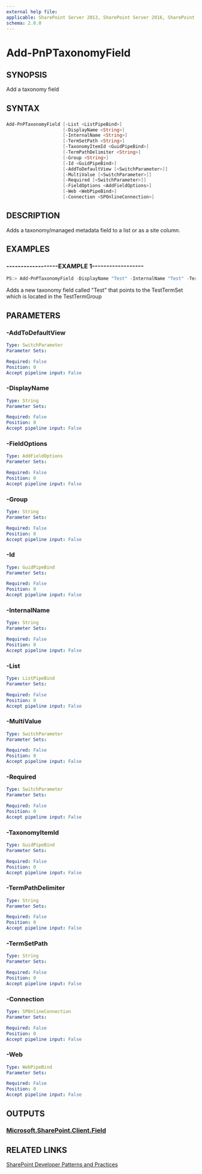```yaml
---
external help file:
applicable: SharePoint Server 2013, SharePoint Server 2016, SharePoint Online
schema: 2.0.0
---
```

# Add-PnPTaxonomyField

## SYNOPSIS
Add a taxonomy field

## SYNTAX 

### 
```powershell
Add-PnPTaxonomyField [-List <ListPipeBind>]
                     [-DisplayName <String>]
                     [-InternalName <String>]
                     [-TermSetPath <String>]
                     [-TaxonomyItemId <GuidPipeBind>]
                     [-TermPathDelimiter <String>]
                     [-Group <String>]
                     [-Id <GuidPipeBind>]
                     [-AddToDefaultView [<SwitchParameter>]]
                     [-MultiValue [<SwitchParameter>]]
                     [-Required [<SwitchParameter>]]
                     [-FieldOptions <AddFieldOptions>]
                     [-Web <WebPipeBind>]
                     [-Connection <SPOnlineConnection>]
```

## DESCRIPTION
Adds a taxonomy/managed metadata field to a list or as a site column.

## EXAMPLES

### ------------------EXAMPLE 1------------------
```powershell
PS:> Add-PnPTaxonomyField -DisplayName "Test" -InternalName "Test" -TermSetPath "TestTermGroup|TestTermSet"
```

Adds a new taxonomy field called "Test" that points to the TestTermSet which is located in the TestTermGroup

## PARAMETERS

### -AddToDefaultView


```yaml
Type: SwitchParameter
Parameter Sets: 

Required: False
Position: 0
Accept pipeline input: False
```

### -DisplayName


```yaml
Type: String
Parameter Sets: 

Required: False
Position: 0
Accept pipeline input: False
```

### -FieldOptions


```yaml
Type: AddFieldOptions
Parameter Sets: 

Required: False
Position: 0
Accept pipeline input: False
```

### -Group


```yaml
Type: String
Parameter Sets: 

Required: False
Position: 0
Accept pipeline input: False
```

### -Id


```yaml
Type: GuidPipeBind
Parameter Sets: 

Required: False
Position: 0
Accept pipeline input: False
```

### -InternalName


```yaml
Type: String
Parameter Sets: 

Required: False
Position: 0
Accept pipeline input: False
```

### -List


```yaml
Type: ListPipeBind
Parameter Sets: 

Required: False
Position: 0
Accept pipeline input: False
```

### -MultiValue


```yaml
Type: SwitchParameter
Parameter Sets: 

Required: False
Position: 0
Accept pipeline input: False
```

### -Required


```yaml
Type: SwitchParameter
Parameter Sets: 

Required: False
Position: 0
Accept pipeline input: False
```

### -TaxonomyItemId


```yaml
Type: GuidPipeBind
Parameter Sets: 

Required: False
Position: 0
Accept pipeline input: False
```

### -TermPathDelimiter


```yaml
Type: String
Parameter Sets: 

Required: False
Position: 0
Accept pipeline input: False
```

### -TermSetPath


```yaml
Type: String
Parameter Sets: 

Required: False
Position: 0
Accept pipeline input: False
```

### -Connection


```yaml
Type: SPOnlineConnection
Parameter Sets: 

Required: False
Position: 0
Accept pipeline input: False
```

### -Web


```yaml
Type: WebPipeBind
Parameter Sets: 

Required: False
Position: 0
Accept pipeline input: False
```

## OUTPUTS

### [Microsoft.SharePoint.Client.Field](https://msdn.microsoft.com/en-us/library/microsoft.sharepoint.client.field.aspx)

## RELATED LINKS

[SharePoint Developer Patterns and Practices](http://aka.ms/sppnp)